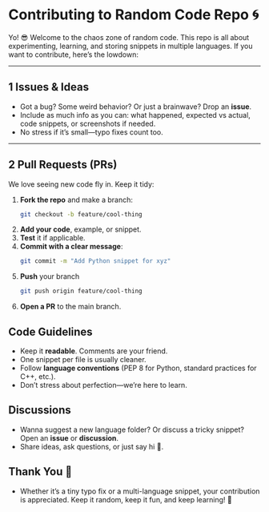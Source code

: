 # Contributing to Random Code Repo 🌀

Yo! 😎 Welcome to the chaos zone of random code. This repo is all about experimenting, learning, and storing snippets in multiple languages. If you want to contribute, here’s the lowdown:

---

## 1️ Issues & Ideas

- Got a bug? Some weird behavior? Or just a brainwave? Drop an **issue**.
- Include as much info as you can: what happened, expected vs actual, code snippets, or screenshots if needed.
- No stress if it’s small—typo fixes count too.

---

## 2️ Pull Requests (PRs)

We love seeing new code fly in. Keep it tidy:

1. **Fork the repo** and make a branch:
   ```bash
   git checkout -b feature/cool-thing
   ```
2. **Add your code**, example, or snippet.
3. **Test** it if applicable.
4. **Commit with a clear message**:
   ```bash
   git commit -m "Add Python snippet for xyz"
   ```
5. **Push** your branch
   ```bash
   git push origin feature/cool-thing
   ```
6. **Open a PR** to the main branch.

## Code Guidelines
- Keep it **readable**. Comments are your friend.
- One snippet per file is usually cleaner.
- Follow **language conventions** (PEP 8 for Python,   standard practices for C++, etc.).
- Don’t stress about perfection—we’re here to learn.

## Discussions
- Wanna suggest a new language folder? Or discuss a tricky snippet? Open an **issue** or **discussion**.
- Share ideas, ask questions, or just say hi 👋.

## Thank You 💖
- Whether it’s a tiny typo fix or a multi-language snippet, your contribution is appreciated.
Keep it random, keep it fun, and keep learning! 🚀